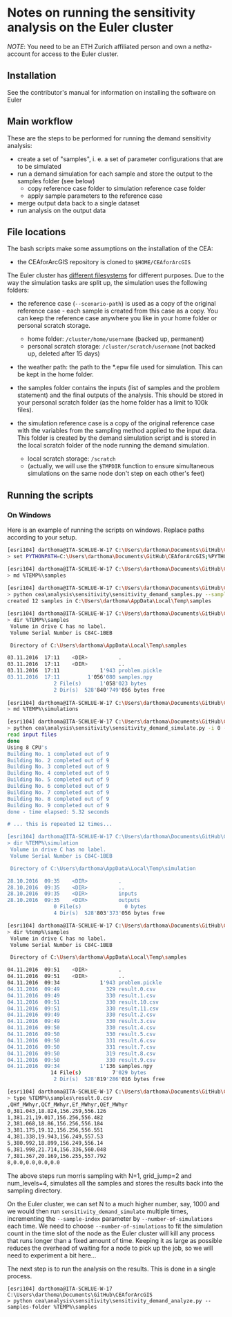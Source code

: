 # Notes on running the sensitivity analysis on the Euler cluster

*NOTE*: You need to be an ETH Zurich affiliated person and own a nethz-account for access to the Euler cluster.

## Installation

See the contributor's manual for information on installing the software on Euler

## Main workflow

These are the steps to be performed for running the demand sensitivity analysis:

- create a set of "samples", i. e. a set of parameter configurations that are to be simulated
- run a demand simulation for each sample and store the output to the samples folder (see below)
  - copy reference case folder to simulation reference case folder
  - apply sample parameters to the reference case
- merge output data back to a single dataset
- run analysis on the output data

## File locations

The bash scripts make some assumptions on the installation of the CEA:

- the CEAforArcGIS repository is cloned to `$HOME/CEAforArcGIS`


The Euler cluster has [different filesystems](https://scicomp.ethz.ch/wiki/Data_management) for different purposes. 
Due to the way the simulation tasks are split up, the simulation uses the following folders:

- the reference case (`--scenario-path`) is used as a copy of the original reference case - each 
  sample is created from this case as a copy. You can keep the reference case anywhere you like in your 
  home folder or personal scratch storage.
  - home folder: `/cluster/home/username` (backed up, permanent)
  - personal scratch storage: `/cluster/scratch/username` (not backed up, deleted after 15 days)
  
- the weather path: the path to the *.epw file used for simulation. This can be kept in the home folder.
  
- the samples folder contains the inputs (list of samples and the problem statement) and the final outputs of the
  analysis. This should be stored in your personal scratch folder (as the home folder has a limit to 100k files).
  
- the simulation reference case is a copy of the original reference case with the variables from the sampling method
  applied to the input data. This folder is created by the demand simulation script and is stored in the local
  scratch folder of the node running the demand simulation.
  - local scratch storage: `/scratch` 
  - (actually, we will use the `$TMPDIR` function to ensure simultaneous simulations on the same node don't step on 
    each other's feet)
    
## Running the scripts

### On Windows

Here is an example of running the scripts on windows. Replace paths according to your setup.

```bash
[esri104] darthoma@ITA-SCHLUE-W-17 C:\Users\darthoma\Documents\GitHub\CEAforArcGIS
> set PYTHONPATH=C:\Users\darthoma\Documents\GitHub\CEAforArcGIS;%PYTHONPATH%

[esri104] darthoma@ITA-SCHLUE-W-17 C:\Users\darthoma\Documents\GitHub\CEAforArcGIS
> md %TEMP%\samples
                                               
[esri104] darthoma@ITA-SCHLUE-W-17 C:\Users\darthoma\Documents\GitHub\CEAforArcGIS
> python cea\analysis\sensitivity\sensitivity_demand_samples.py --samples-folder "%TEMP%\samples" -n 1
created 12 samples in C:\Users\darthoma\AppData\Local\Temp\samples

[esri104] darthoma@ITA-SCHLUE-W-17 C:\Users\darthoma\Documents\GitHub\CEAforArcGIS
> dir %TEMP%\samples
 Volume in drive C has no label.
 Volume Serial Number is C84C-1BEB

 Directory of C:\Users\darthoma\AppData\Local\Temp\samples

03.11.2016  17:11    <DIR>          .
03.11.2016  17:11    <DIR>          ..
03.11.2016  17:11             1'943 problem.pickle
03.11.2016  17:11         1'056'080 samples.npy
               2 File(s)      1'058'023 bytes
               2 Dir(s)  528'840'749'056 bytes free
                                                                                         
[esri104] darthoma@ITA-SCHLUE-W-17 C:\Users\darthoma\Documents\GitHub\CEAforArcGIS       
> md %TEMP%\simulations

[esri104] darthoma@ITA-SCHLUE-W-17 C:\Users\darthoma\Documents\GitHub\CEAforArcGIS
> python cea\analysis\sensitivity\sensitivity_demand_simulate.py -i 0 -n 12 --scenario "C:\reference-case-open\baseline" --samples-folder %TEMP%\samples --simulation-folder %TEMP%\simulation --weather .\cea\databases\CH\Weather\Zurich.epw
read input files
done
Using 8 CPU's
Building No. 1 completed out of 9
Building No. 2 completed out of 9
Building No. 3 completed out of 9
Building No. 4 completed out of 9
Building No. 5 completed out of 9
Building No. 6 completed out of 9
Building No. 7 completed out of 9
Building No. 8 completed out of 9
Building No. 9 completed out of 9
done - time elapsed: 5.32 seconds

# ... this is repeated 12 times...

[esri104] darthoma@ITA-SCHLUE-W-17 C:\Users\darthoma\Documents\GitHub\CEAforArcGIS
> dir %TEMP%\simulation
 Volume in drive C has no label.
 Volume Serial Number is C84C-1BEB

 Directory of C:\Users\darthoma\AppData\Local\Temp\simulation

28.10.2016  09:35    <DIR>          .
28.10.2016  09:35    <DIR>          ..
28.10.2016  09:35    <DIR>          inputs
28.10.2016  09:35    <DIR>          outputs
               0 File(s)              0 bytes
               4 Dir(s)  528'803'373'056 bytes free

[esri104] darthoma@ITA-SCHLUE-W-17 C:\Users\darthoma\Documents\GitHub\CEAforArcGIS
> dir %temp%\samples
 Volume in drive C has no label.
 Volume Serial Number is C84C-1BEB

 Directory of C:\Users\darthoma\AppData\Local\Temp\samples

04.11.2016  09:51    <DIR>          .
04.11.2016  09:51    <DIR>          ..
04.11.2016  09:34             1'943 problem.pickle
04.11.2016  09:49               329 result.0.csv
04.11.2016  09:49               330 result.1.csv
04.11.2016  09:51               330 result.10.csv
04.11.2016  09:51               330 result.11.csv
04.11.2016  09:49               330 result.2.csv
04.11.2016  09:49               330 result.3.csv
04.11.2016  09:50               330 result.4.csv
04.11.2016  09:50               330 result.5.csv
04.11.2016  09:50               331 result.6.csv
04.11.2016  09:50               331 result.7.csv
04.11.2016  09:50               319 result.8.csv
04.11.2016  09:50               330 result.9.csv
04.11.2016  09:34             1'136 samples.npy
              14 File(s)          7'029 bytes
               2 Dir(s)  528'819'286'016 bytes free

[esri104] darthoma@ITA-SCHLUE-W-17 C:\Users\darthoma\Documents\GitHub\CEAforArcGIS
> type %TEMP%\samples\result.0.csv
,QHf_MWhyr,QCf_MWhyr,Ef_MWhyr,QEf_MWhyr
0,381.043,18.824,156.259,556.126
1,381.21,19.017,156.256,556.482
2,381.068,18.86,156.256,556.184
3,381.175,19.12,156.256,556.551
4,381.338,19.943,156.249,557.53
5,380.992,18.899,156.249,556.14
6,381.998,21.714,156.336,560.048
7,381.367,20.169,156.255,557.792
8,0.0,0.0,0.0,0.0
```

The above steps run morris sampling with N=1, grid_jump=2 and num_levels=4, simulates
all the samples and stores the results back into the sampling directory.

On the Euler cluster, we can set N to a much higher number, say, 1000 and we would then
run `sensitivity_demand_simulate` multiple times, incrementing the `--sample-index`
parameter by `--number-of-simulations` each time. We need to choose `--number-of-simulations`
to fit the simulation count in the time slot of the node as the Euler cluster will kill
any process that runs longer than a fixed amount of time. Keeping it as large as possible
reduces the overhead of waiting for a node to pick up the job, so we will need to
experiment a bit here...

The next step is to run the analysis on the results. This is done in a single process.

```
[esri104] darthoma@ITA-SCHLUE-W-17 C:\Users\darthoma\Documents\GitHub\CEAforArcGIS
> python cea\analysis\sensitivity\sensitivity_demand_analyze.py --samples-folder %TEMP%\samples
```

